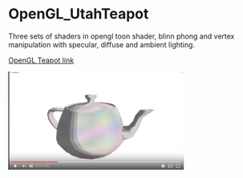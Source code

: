 # OpenGL_UtahTeapot
Three sets of shaders in opengl toon shader, blinn phong and vertex manipulation with specular, diffuse and ambient lighting.


[OpenGL Teapot link](https://www.youtube.com/watch?v=tdKzCTCurDk)

<a href="https://www.youtube.com/watch?v=tdKzCTCurDk">
<img alt="youtube" src="/teapot.JPG" width="350" />
